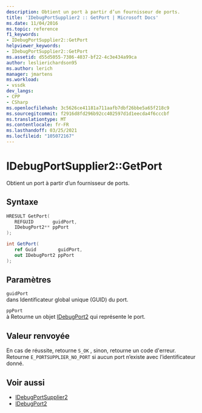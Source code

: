 ```yaml
---
description: Obtient un port à partir d’un fournisseur de ports.
title: 'IDebugPortSupplier2 :: GetPort | Microsoft Docs'
ms.date: 11/04/2016
ms.topic: reference
f1_keywords:
- IDebugPortSupplier2::GetPort
helpviewer_keywords:
- IDebugPortSupplier2::GetPort
ms.assetid: d55d5055-7386-4037-bf22-4c3e434a99ca
author: leslierichardson95
ms.author: lerich
manager: jmartens
ms.workload:
- vssdk
dev_langs:
- CPP
- CSharp
ms.openlocfilehash: 3c5626ce41181a711aafb7dbf26bbe5a65f218c9
ms.sourcegitcommit: f2916d8fd296b92cc402597d1d1eecda4f6cccbf
ms.translationtype: MT
ms.contentlocale: fr-FR
ms.lasthandoff: 03/25/2021
ms.locfileid: "105072167"
---
```

# <a name="idebugportsupplier2getport"></a>IDebugPortSupplier2::GetPort
Obtient un port à partir d’un fournisseur de ports.

## <a name="syntax"></a>Syntaxe

```cpp
HRESULT GetPort( 
   REFGUID       guidPort,
   IDebugPort2** ppPort
);
```

```csharp
int GetPort( 
   ref Guid        guidPort,
   out IDebugPort2 ppPort
);
```

## <a name="parameters"></a>Paramètres
`guidPort`\
dans Identificateur global unique (GUID) du port.

`ppPort`\
à Retourne un objet [IDebugPort2](../../../extensibility/debugger/reference/idebugport2.md) qui représente le port.

## <a name="return-value"></a>Valeur renvoyée
 En cas de réussite, retourne `S_OK` , sinon, retourne un code d'erreur. Retourne `E_PORTSUPPLIER_NO_PORT` si aucun port n’existe avec l’identificateur donné.

## <a name="see-also"></a>Voir aussi
- [IDebugPortSupplier2](../../../extensibility/debugger/reference/idebugportsupplier2.md)
- [IDebugPort2](../../../extensibility/debugger/reference/idebugport2.md)

